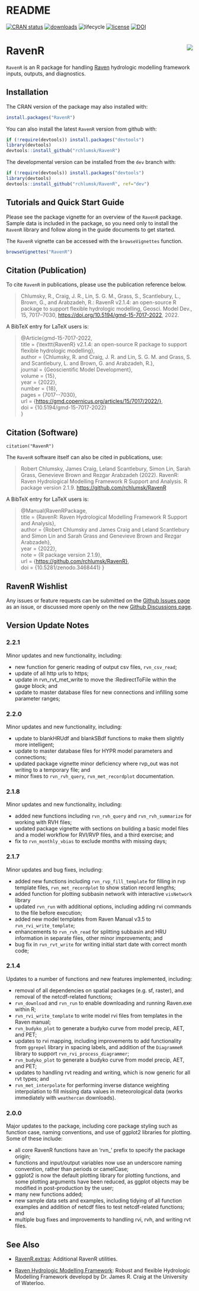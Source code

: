 README
================

[![CRAN
status](https://www.r-pkg.org/badges/version/RavenR)](https://cran.r-project.org/package=RavenR)
[![downloads](https://cranlogs.r-pkg.org:443/badges/grand-total/RavenR?color=yellowgreen)](https://cranlogs.r-pkg.org:443/badges/grand-total/RavenR?color=yellowgreen)
![lifecycle](./man/figures/lifecycle-experimental.svg)
[![license](https://img.shields.io/badge/license-GPL3-lightgrey.svg)](https://choosealicense.com/)
[![DOI](https://zenodo.org/badge/DOI/10.5281/zenodo.4248183.svg)](https://doi.org/10.5281/zenodo.4248183)

# RavenR <img src="inst/extdata/logo/RavenR_logo_small.png" align="right" />

`RavenR` is an R package for handling [Raven](https://raven.uwaterloo.ca/) hydrologic modelling framework
inputs, outputs, and diagnostics. 

## Installation

The CRAN version of the package may also installed with:
``` r
install.packages("RavenR")
```

You can also install the latest `RavenR` version from github with:

``` r
if (!require(devtools)) install.packages("devtools")
library(devtools)
devtools::install_github("rchlumsk/RavenR")
```

The developmental version can be installed from the `dev` branch with:

``` r
if (!require(devtools)) install.packages("devtools")
library(devtools)
devtools::install_github("rchlumsk/RavenR", ref="dev")
```

## Tutorials and Quick Start Guide

Please see the package vignette for an overview of the `RavenR` package. 
Sample data is included in the package, so you need only
to install the `RavenR` library and follow along in the guide documents to
get started.

The `RavenR` vignette can be accessed with the `browseVignettes` function.
``` r
browseVignettes("RavenR")
```

## Citation (Publication)
To cite `RavenR` in publications, please use the publication reference below.

> Chlumsky, R., Craig, J. R., Lin, S. G. M., Grass, S., Scantlebury, L., Brown, G., and Arabzadeh, R.: RavenR v2.1.4: an open-source R package to support flexible hydrologic modelling, Geosci. Model Dev., 15, 7017–7030, https://doi.org/10.5194/gmd-15-7017-2022, 2022.
  
A BibTeX entry for LaTeX users is:

>  @Article{gmd-15-7017-2022,  
>      title = {\texttt{RavenR} v2.1.4: an open-source R package to support flexible hydrologic modelling},  
>      author = {Chlumsky, R. and Craig, J. R. and Lin, S. G. M. and Grass, S. and Scantlebury, L. and Brown, G. and Arabzadeh, R.},  
>      journal = {Geoscientific Model Development},  
>      volume = {15},  
>      year = {2022},  
>      number = {18},  
>      pages = {7017--7030},  
>      url = {https://gmd.copernicus.org/articles/15/7017/2022/},  
>      doi = {10.5194/gmd-15-7017-2022}  
>  }  

## Citation (Software)
```{r}
citation("RavenR")
```

The `RavenR` software itself can also be cited in publications, use:

> Robert Chlumsky, James Craig, Leland Scantlebury, Simon
  Lin, Sarah Grass, Genevieve Brown and Rezgar Arabzadeh
  (2022). RavenR: Raven Hydrological Modelling Framework R Support and Analysis. R
  package version 2.1.9. https://github.com/rchlumsk/RavenR
  
A BibTeX entry for LaTeX users is:

>  @Manual{RavenRPackage,  
>      title = {RavenR: Raven Hydrological Modelling Framework R Support and Analysis},  
>      author = {Robert Chlumsky and James Craig and Leland Scantlebury and Simon Lin and Sarah Grass and Genevieve Brown and Rezgar Arabzadeh},  
>      year = {2022},  
>      note = {R package version 2.1.9},  
>      url = {https://github.com/rchlumsk/RavenR},  
>      doi = {10.5281/zenodo.3468441}
>  }


## RavenR Wishlist

Any issues or feature requests can be submitted on the [Github Issues page](https://github.com/rchlumsk/RavenR/issues) as an issue, or 
discussed more openly on the new [Github Discussions page](https://github.com/rchlumsk/RavenR/discussions).

## Version Update Notes

### 2.2.1

Minor updates and new functionality, including:

  - new function for generic reading of output csv files, `rvn_csv_read`;
  - update of all http urls to https;
  - update in rvn_rvt_met_write to move the :RedirectToFile within the gauge block; and
  - update to master database files for new connections and infilling some parameter ranges;

### 2.2.0

Minor updates and new functionality, including:

  - update to blankHRUdf and blankSBdf functions to make them slightly more intelligent;
  - update to master database files for HYPR model parameters and connections;
  - updated package vignette minor deficiency where rvp_out was not writing to a temporary file; and 
  - minor fixes to `rvn_rvh_query`, `rvn_met_recordplot` documentation.

### 2.1.8

Minor updates and new functionality, including:

  - added new functions including `rvn_rvh_query` and `rvn_rvh_summarize` for working with RVH files;
  - updated package vignette with sections on building a basic model files and a model workflow for RVI/RVP files, and a third exercise; and 
  - fix to `rvn_monthly_vbias` to exclude months with missing days;


### 2.1.7

Minor updates and bug fixes, including:

  - added new functions including `rvn_rvp_fill_template` for filling in rvp template files, `rvn_met_recordplot` to show station record lengths; 
  - added function for plotting subbasin network with interactive `visNetwork` library
  - updated `rvn_run` with additional options, including adding rvi commands to the file before execution;   
  - added new model templates from Raven Manual v3.5 to `rvn_rvi_write_template`; 
  - enhancements to `rvn_rvh_read` for splitting subbasin and HRU information in separate files, other minor improvements; and
  - bug fix in `rvn_rvt_write` for writing initial start date with correct month code;


### 2.1.4

Updates to a number of functions and new features implemented, including:

  - removal of all dependencies on spatial packages (e.g. sf, raster),
    and removal of the netcdf-related functions; 
  - `rvn_download` and `rvn_run` to enable downloading and running Raven.exe within R;    
  - `rvn_rvi_write_template` to write model rvi files from templates in the Raven manual;
  - `rvn_budyko_plot` to generate a budyko curve from model precip, AET, and PET;
  - updates to rvi mapping, including improvements to add functionality from `ggrepel` library
    in spacing labels, and addition of the `DiagrammeR` library to support `rvn_rvi_process_diagrammer`;
  - `rvn_budyko_plot` to generate a budyko curve from model precip, AET, and PET;
  - updates to handling rvt reading and writing, which is now generic for all rvt types; and
  - `rvn_met_interpolate` for performing inverse distance weighting interpolation to fill 
    missing data values in meteorological data (works immediately with `weathercan` downloads).

### 2.0.0

Major updates to the package, including core package styling such as
function case, naming conventions, and use of ggplot2 libraries for
plotting. Some of these include:

  - all core RavenR functions have an ‘rvn\_’ prefix to specify the
    package origin;  
  - functions and input/output variables now use an underscore naming
    convention, rather than periods or camelCase;  
  - ggplot2 is now the default plotting library for plotting functions,
    and some plotting arguments have been reduced, as ggplot objects may
    be modified in post-production by the user;  
  - many new functions added;  
  - new sample data sets and examples, including tidying of all function
    examples and addition of netcdf files to test netcdf-related
    functions; and  
  - multiple bug fixes and improvements to handling rvi, rvh, and
    writing rvt files.

## See Also

* [RavenR.extras](https://github.com/rchlumsk/RavenR.extras): Additional RavenR utilities.

* [Raven Hydrologic Modelling Framework](https://raven.uwaterloo.ca/): Robust and flexible Hydrologic Modelling Framework developd by Dr. James R. Craig at the University of Waterloo.
